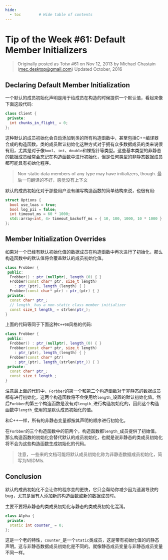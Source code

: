 ```yaml
---
hide:
  - toc        # Hide table of contents
---
```

# Tip of the Week #61: Default Member Initializers
> Originally posted as Totw #61 on Nov 12, 2013
> by Michael Chastain (mec.desktop@gmail.com)
> Updated October, 2016

## Declaring Default Member Initialization
一个默认的成员初始化声明是用于给成员在构造的时候提供一个默认值，看起来像下面这段代码:

```cpp
class Client {
 private:
  int chunks_in_flight_ = 0;
};
```
这种默认的成员初始化会自动添加到类的所有构造函数中，甚至包括C++编译器合成的构造函数。类的成员默认初始化这种方式对于拥有众多数据成员的类来说很有用，尤其是对于像`bool`、`int`、`double`和裸指针等类型。这些基本类型的非静态的数据成员经常会忘记在构造函数中进行初始化，但是任何类型的非静态数据成员都可能具有初始化程序。

> Non-static data members of any type may have initializers, though. 最后一句翻译的不好，感觉没有上下文

默认的成员初始化对于那些用户没有编写构造函数的简单结构来说，也很有用:
```cpp
struct Options {
  bool use_loas = true;
  bool log_pii = false;
  int timeout_ms = 60 * 1000;
  std::array<int, 4> timeout_backoff_ms = { 10, 100, 1000, 10 * 1000 };
};
```

## Member Initialization Overrides
如果对一个已经有默认初始化值的数据成员在构造函数中再次进行了初始化，那么构造函数中的默认值将会覆盖默认的成员初始化值。

```cpp
class Frobber {
 public:
  Frobber() : ptr_(nullptr), length_(0) { }
  Frobber(const char* ptr, size_t length)
    : ptr_(ptr), length_(length) { }
  Frobber(const char* ptr) : ptr_(ptr) { }
 private:
  const char* ptr_;
  // length_ has a non-static class member initializer
  const size_t length_ = strlen(ptr_);
}

```

上面的代码等同于下面这种`C++98`风格的代码:

```cpp
class Frobber {
 public:
  Frobber() : ptr_(nullptr), length_(0) { }
  Frobber(const char* ptr, size_t length)
    : ptr_(ptr), length_(length) { }
  Frobber(const char* ptr)
    : ptr_(ptr), length_(strlen(ptr_)) { }
 private:
  const char* ptr_;
  const size_t length_;
}
```
注意最上面的代码中，`Forbber`的第一个和第二个构造函数对于非静态的数据成员都有进行初始化，这两个构造函数将不会使用给`length_`设置的默认初始化值。然后`Forbber`的第三个构造函数是没有对`length_`进行构造初始化的，因此这个构造函数中`length_`使用的是默认成员初始化的值。

和C++一样，所有的非静态变量都按其声明的顺序进行初始化。

在`Forbber`的三个构造函数中的前两个，构造函数都`length_`成员提供了初始值。那么构造函数的初始化会替代默认的成员初始化，也就是说非静态的类成员初始化将不会为这些构造函数生成初始化的代码。

> 注意，一些来的文档可能将默认成员初始化称为非静态数据成员初始化，简写为NSDMIs.

## Conclusion
默认的成员初始化不会让你的程序变的更快，它只会帮助你减少因为遗漏导致的bug，尤其是当有人添加新的构造函数或新的数据成员时。

主要不要将非静态的类成员初始化与静态的类成员初始化混淆。

```cpp
class Alpha {
 private:
  static int counter_ = 0;
};

```

这是一个老的特性，`counter_`是一个`static`类成员，这是带有初始化值的的静态声明。这与非静态数据成员初始化是不同的。就像静态成员变量与非静态成员变量不同一样。